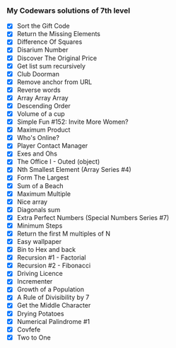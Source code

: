 ### My Codewars solutions of 7th level

* [x] Sort the Gift Code
* [x] Return the Missing Elements
* [x] Difference Of Squares
* [x] Disarium Number
* [x] Discover The Original Price
* [x] Get list sum recursively
* [x] Club Doorman
* [x] Remove anchor from URL
* [x] Reverse words
* [x] Array Array Array
* [x] Descending Order
* [x] Volume of a cup
* [x] Simple Fun #152: Invite More Women?
* [x] Maximum Product
* [x] Who's Online?
* [x] Player Contact Manager
* [x] Exes and Ohs
* [x] The Office I - Outed (object)
* [x] Nth Smallest Element (Array Series #4)
* [x] Form The Largest
* [x] Sum of a Beach
* [x] Maximum Multiple
* [x] Nice array
* [x] Diagonals sum
* [x] Extra Perfect Numbers (Special Numbers Series #7)
* [x] Minimum Steps 
* [x] Return the first M multiples of N
* [x] Easy wallpaper
* [x] Bin to Hex and back
* [x] Recursion #1 - Factorial
* [x] Recursion #2 - Fibonacci
* [x] Driving Licence
* [x] Incrementer
* [x] Growth of a Population
* [x] A Rule of Divisibility by 7
* [x] Get the Middle Character
* [x] Drying Potatoes
* [x] Numerical Palindrome #1
* [x] Covfefe
* [x] Two to One